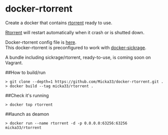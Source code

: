 docker-rtorrent
===============

Create a docker that contains [rtorrent][1] ready to use.  


[Rtorrent][1] will restart automatically when it crash or is shutted down.  


Docker-rtorrent config file is [here][2].  
This docker-rtorrent is preconfigured to work with [docker-sickrage][3].  

A bundle including sickrage/rtorrent, ready-to-use, is coming soon on Vagrant.  


##How to build/run

```
> git clone --depth=1 https://github.com/Micka33/docker-rtorrent.git .
> docker build --tag micka33/rtorrent .
```


##Check it's running


```
> docker top rtorrent
```

##launch as deamon

```
> docker run --name rtorrent -d -p 0.0.0.0:63256:63256 micka33/rtorrent
```


[3]:  https://github.com/Micka33/docker-sickrage
[2]:  https://github.com/Micka33/docker-rtorrent/blob/master/.rtorrent.rc
[1]:  https://github.com/rakshasa/rtorrent/wiki
